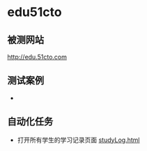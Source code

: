 # edu51cto

## 被测网站
http://edu.51cto.com

## 测试案例
* 

## 自动化任务
* 打开所有学生的学习记录页面  [studyLog.html](https://github.com/wangding/seIDE/blob/master/edu51cto/studyLog.html)
 
